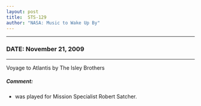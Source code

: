 ```yaml
---
layout: post
title:  STS-129
author: "NASA: Music to Wake Up By"
---
```


----
### DATE: November 21, 2009
----
Voyage to Atlantis by The Isley Brothers

##### Comment:
* was played for Mission Specialist Robert Satcher.
